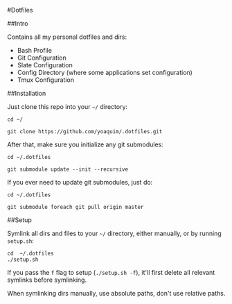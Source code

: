 #Dotfiles

##Intro

Contains all my personal dotfiles and dirs:

 - Bash Profile
 - Git Configuration
 - Slate Configuration
 - Config Directory (where some applications set configuration)
 - Tmux Configuration

##Installation

Just clone this repo into your `~/` directory:
```Shell
cd ~/

git clone https://github.com/yoaquim/.dotfiles.git
```

After that, make sure you initialize any git submodules:
```Shell
cd ~/.dotfiles

git submodule update --init --recursive
```

If you ever need to update git submodules, just do:

```Shell
cd ~/.dotfiles

git submodule foreach git pull origin master
```

##Setup

Symlink all dirs and files to your `~/` directory, either manually, or by running `setup.sh`:

```
cd  ~/.dotfiles
./setup.sh
```

If you pass the `f` flag to setup (`./setup.sh -f`), it'll first delete all relevant symlinks before symlinking.

When symlinking dirs manually, use absolute paths, don't use relative paths.
